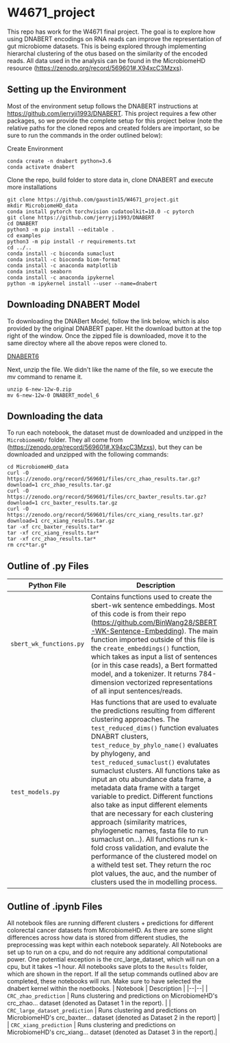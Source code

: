 # W4671_project

This repo has work for the W4671 final project. The goal is to explore how using DNABERT encodings on RNA reads can improve the representation of gut microbiome datasets. This is being explored through implementing hierarchal clustering of the otus based on the similarity of the encoded reads. All data used in the analysis can be found in the MicrobiomeHD resource (https://zenodo.org/record/569601#.X94xcC3Mzxs).

Setting up the Environment
-------------------------
Most of the environment setup follows the DNABERT instructions at https://github.com/jerryji1993/DNABERT. This project requires a few other packages, so we provide the complete setup for this project below (note the relative paths for the cloned repos and created folders are important, so be sure to run the commands in the order outlined below):

Create Environment
```
conda create -n dnabert python=3.6
conda activate dnabert
```
Clone the repo, build folder to store data in, clone DNABERT and execute more installations
```
git clone https://github.com/gaustin15/W4671_project.git 
mkdir MicrobiomeHD_data
conda install pytorch torchvision cudatoolkit=10.0 -c pytorch
git clone https://github.com/jerryji1993/DNABERT
cd DNABERT
python3 -m pip install --editable .
cd examples
python3 -m pip install -r requirements.txt
cd ../..
conda install -c bioconda sumaclust
conda install -c bioconda biom-format
conda install -c anaconda matplotlib 
conda install seaborn
conda install -c anaconda ipykernel
python -m ipykernel install --user --name=dnabert
```

Downloading DNABERT Model
-----------------------
To downloading the DNABert Model, follow the link below, which is also provided by the original DNABERT paper. Hit the download button at the top right of the window. Once the zipped file is downloaded, move it to the same directoy where all the above repos were cloned to.

[DNABERT6](https://northwestern.box.com/s/g8m974tr86h0pvnpymxq84f1yxlhnvbi)

Next, unzip the file. We didn't like the name of the file, so we execute the mv command to rename it.
```
unzip 6-new-12w-0.zip
mv 6-new-12w-0 DNABERT_model_6
```

Downloading the data
-------------------
To run each notebook, the dataset must de downloaded and unzipped in the `MicrobiomeHD/` folder. They all come from (https://zenodo.org/record/569601#.X94xcC3Mzxs), but they can be downloaded and unzipped with the following commands:
```
cd MicrobiomeHD_data
curl -O https://zenodo.org/record/569601/files/crc_zhao_results.tar.gz?download=1 crc_zhao_results.tar.gz
curl -O https://zenodo.org/record/569601/files/crc_baxter_results.tar.gz?download=1 crc_baxter_results.tar.gz
curl -O https://zenodo.org/record/569601/files/crc_xiang_results.tar.gz?download=1 crc_xiang_results.tar.gz
tar -xf crc_baxter_results.tar*
tar -xf crc_xiang_results.tar*
tar -xf crc_zhao_results.tar*
rm crc*tar.g*
```

Outline of .py Files
----------------
| Python File | Description |
|--|--|
| `sbert_wk_functions.py` | Contains functions used to create the sbert-wk sentence embeddings. Most of this code is from their repo (https://github.com/BinWang28/SBERT-WK-Sentence-Embedding). The main function imported outside of this file is the `create_embeddings()` function, which takes as input a list of sentences (or in this case reads), a Bert formatted model, and a tokenizer. It returns 784-dimension vectorized representations of all input sentences/reads.|
| `test_models.py` | Has functions that are used to evaluate the predictions resulting from different clustering approaches. The `test_reduced_dims()` function evaluates DNABRT clusters, `test_reduce_by_phylo_name()` evaluates by phylogeny, and `test_reduced_sumaclust()` evalutates sumaclust clusters. All functions take as input an otu abundance data frame, a metadata data frame with a target variable to predict. Different functions also take as input different elements that are necessary for each clustering approach (similarity matrices, phylogenetic names, fasta file to run sumaclust on...). All functions run k-fold cross validation, and evalute the performance of the clustered model on a witheld test set. They return the roc plot values, the auc, and the number of clusters used the in modelling process. |

Outline of .ipynb Files
---------------------
All notebook files are running different clusters + predictions for different colorectal cancer datasets from MicrobiomeHD. As there are some slight differences across how data is stored from different studies, the preprocessing was kept within each notebook separately. All Notebooks are set up to run on a cpu, and do not require any additional computational power. One potential exception is the crc_large_dataset, which will run on a cpu, but it takes ~1 hour. All notebooks save plots to the `Results` folder, which are shown in the report. If all the setup commands outlined abov are completed, these notebooks will run. Make sure to have selected the dnabert kernel within the noetbooks. 
| Notebook | Description |
|--|--|
| `CRC_zhao_prediction` | Runs clustering and predictions on MicrobiomeHD's crc_zhao... dataset (denoted as Dataset 1 in the report).  |
| `CRC_large_dataset_prediction` | Runs clustering and predictions on MicrobiomeHD's crc_baxter... dataset (denoted as Dataset 2 in the report) |
| `CRC_xiang_prediction` | Runs clustering and predictions on MicrobiomeHD's crc_xiang... dataset (denoted as Dataset 3 in the report).|




